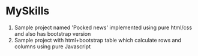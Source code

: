 # MySkills
1. Sample project named 'Pocked news' implemented using pure html/css and also has bootstrap version
2. Sample project with html+bootstrap table which calculate rows and columns using pure Javascript
